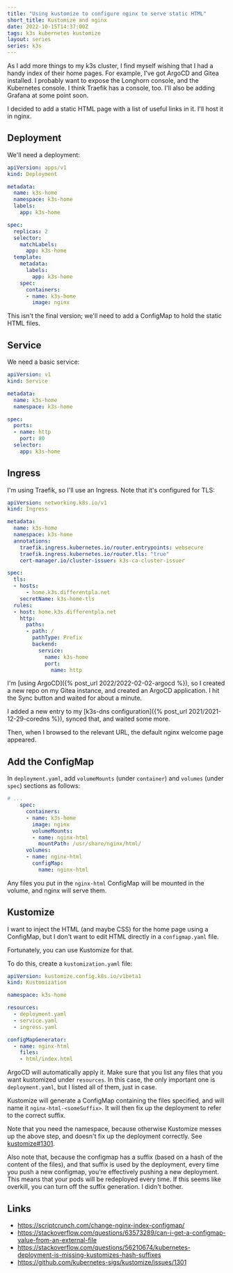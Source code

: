 ```yaml
---
title: "Using kustomize to configure nginx to serve static HTML"
short_title: Kustomize and nginx
date: 2022-10-15T14:37:00Z
tags: k3s kubernetes kustomize
layout: series
series: k3s
---
```


As I add more things to my k3s cluster, I find myself wishing that I had a handy index of their home pages. For example,
I've got ArgoCD and Gitea installed. I probably want to expose the Longhorn console, and the Kubernetes console. I think
Traefik has a console, too. I'll also be adding Grafana at some point soon.

I decided to add a static HTML page with a list of useful links in it. I'll host it in nginx.

## Deployment

We'll need a deployment:

```yaml
apiVersion: apps/v1
kind: Deployment

metadata:
  name: k3s-home
  namespace: k3s-home
  labels:
    app: k3s-home

spec:
  replicas: 2
  selector:
    matchLabels:
      app: k3s-home
  template:
    metadata:
      labels:
        app: k3s-home
    spec:
      containers:
      - name: k3s-home
        image: nginx
```

This isn't the final version; we'll need to add a ConfigMap to hold the static HTML files.

## Service

We need a basic service:

```yaml
apiVersion: v1
kind: Service

metadata:
  name: k3s-home
  namespace: k3s-home

spec:
  ports:
  - name: http
    port: 80
  selector:
    app: k3s-home
```

## Ingress

I'm using Traefik, so I'll use an Ingress. Note that it's configured for TLS:

```yaml
apiVersion: networking.k8s.io/v1
kind: Ingress

metadata:
  name: k3s-home
  namespace: k3s-home
  annotations:
    traefik.ingress.kubernetes.io/router.entrypoints: websecure
    traefik.ingress.kubernetes.io/router.tls: "true"
    cert-manager.io/cluster-issuer: k3s-ca-cluster-issuer

spec:
  tls:
  - hosts:
      - home.k3s.differentpla.net
    secretName: k3s-home-tls
  rules:
  - host: home.k3s.differentpla.net
    http:
      paths:
      - path: /
        pathType: Prefix
        backend:
          service:
            name: k3s-home
            port:
              name: http
```

I'm [using ArgoCD]({% post_url 2022/2022-02-02-argocd %}), so I created a new repo on my Gitea instance, and created an
ArgoCD application. I hit the Sync button and waited for about a minute.

I added a new entry to my [k3s-dns configuration]({% post_url 2021/2021-12-29-coredns %}), synced that, and waited some
more.

Then, when I browsed to the relevant URL, the default nginx welcome page appeared.

## Add the ConfigMap

In `deployment.yaml`, add `volumeMounts` (under `container`) and `volumes` (under `spec`) sections as follows:

```yaml
# ...
    spec:
      containers:
      - name: k3s-home
        image: nginx
        volumeMounts:
        - name: nginx-html
          mountPath: /usr/share/nginx/html/
      volumes:
      - name: nginx-html
        configMap:
          name: nginx-html
```

Any files you put in the `nginx-html` ConfigMap will be mounted in the volume, and nginx will serve them.

## Kustomize

I want to inject the HTML (and maybe CSS) for the home page using a ConfigMap, but I don't want to edit HTML directly in
a `configmap.yaml` file.

Fortunately, you can use Kustomize for that.

To do this, create a `kustomization.yaml` file:

```yaml
apiVersion: kustomize.config.k8s.io/v1beta1
kind: Kustomization

namespace: k3s-home

resources:
  - deployment.yaml
  - service.yaml
  - ingress.yaml

configMapGenerator:
  - name: nginx-html
    files:
    - html/index.html
```

ArgoCD will automatically apply it. Make sure that you list any files that you want kustomized under `resources`. In
this case, the only important one is `deployment.yaml`, but I listed all of them, just in case.

Kustomize will generate a ConfigMap containing the files specified, and will name it `nginx-html-<someSuffix>`. It will
then fix up the deployment to refer to the correct suffix.

Note that you need the namespace, because otherwise Kustomize messes up the above step, and doesn't fix up the
deployment correctly. See [kustomize#1301](https://github.com/kubernetes-sigs/kustomize/issues/1301).

Also note that, because the configmap has a suffix (based on a hash of the content of the files), and that suffix is
used by the deployment, every time you push a new configmap, you're effectively pushing a new deployment. This means
that your pods will be redeployed every time. If this seems like overkill, you can turn off the suffix generation. I
didn't bother.

## Links

- <https://scriptcrunch.com/change-nginx-index-configmap/>
- <https://stackoverflow.com/questions/63573289/can-i-get-a-configmap-value-from-an-external-file>
- <https://stackoverflow.com/questions/56210674/kubernetes-deployment-is-missing-kustomizes-hash-suffixes>
- <https://github.com/kubernetes-sigs/kustomize/issues/1301>

